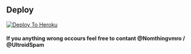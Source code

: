 
## Deploy
[![Deploy To Heroku](https://www.herokucdn.com/deploy/button.svg)](https://heroku.com/deploy?template=hhttps://github.com/InternetAmethyst/ultroid-new)



#### If you anything wrong occours feel free to contant @Nomthingvmro /   @UltroidSpam
